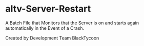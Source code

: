# altv-Server-Restart
A Batch File that Monitors that the Server is on and starts again automatically in the Event of a Crash.


Created by Development Team BlackTycoon
